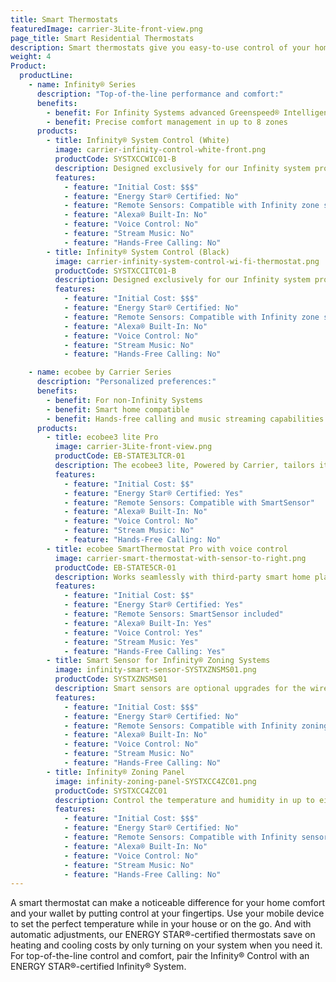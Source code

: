 ```yaml
---
title: Smart Thermostats
featuredImage: carrier-3Lite-front-view.png
page_title: Smart Residential Thermostats
description: Smart thermostats give you easy-to-use control of your home comfort anytime. Learn more about Carrier smart thermostats
weight: 4
Product:
  productLine:
    - name: Infinity® Series
      description: "Top-of-the-line performance and comfort:"
      benefits:
        - benefit: For Infinity Systems advanced Greenspeed® Intelligence
        - benefit: Precise comfort management in up to 8 zones
      products:
        - title: Infinity® System Control (White)
          image: carrier-infinity-control-white-front.png
          productCode: SYSTXCCWIC01-B
          description: Designed exclusively for our Infinity system products for advanced comfort control and energy management.
          features:
            - feature: "Initial Cost: $$$"
            - feature: "Energy Star® Certified: No"
            - feature: "Remote Sensors: Compatible with Infinity zone sensors"
            - feature: "Alexa® Built-In: No"
            - feature: "Voice Control: No"
            - feature: "Stream Music: No"
            - feature: "Hands-Free Calling: No"
        - title: Infinity® System Control (Black)
          image: carrier-infinity-system-control-wi-fi-thermostat.png
          productCode: SYSTXCCITC01-B
          description: Designed exclusively for our Infinity system products for advanced comfort control and energy management.
          features:
            - feature: "Initial Cost: $$$"
            - feature: "Energy Star® Certified: No"
            - feature: "Remote Sensors: Compatible with Infinity zone sensors"
            - feature: "Alexa® Built-In: No"
            - feature: "Voice Control: No"
            - feature: "Stream Music: No"
            - feature: "Hands-Free Calling: No"

    - name: ecobee by Carrier Series
      description: "Personalized preferences:"
      benefits:
        - benefit: For non-Infinity Systems
        - benefit: Smart home compatible
        - benefit: Hands-free calling and music streaming capabilities
      products:
        - title: ecobee3 lite Pro
          image: carrier-3Lite-front-view.png
          productCode: EB-STATE3LTCR-01
          description: The ecobee3 lite, Powered by Carrier, tailors itself to your schedule, your personal comfort preferences and the weather outside.
          features:
            - feature: "Initial Cost: $$"
            - feature: "Energy Star® Certified: Yes"
            - feature: "Remote Sensors: Compatible with SmartSensor"
            - feature: "Alexa® Built-In: No"
            - feature: "Voice Control: No"
            - feature: "Stream Music: No"
            - feature: "Hands-Free Calling: No"
        - title: ecobee SmartThermostat Pro with voice control
          image: carrier-smart-thermostat-with-sensor-to-right.png
          productCode: EB-STATE5CR-01
          description: Works seamlessly with third-party smart home platforms and includes added features like voice control and hands-free calling.
          features:
            - feature: "Initial Cost: $$"
            - feature: "Energy Star® Certified: Yes"
            - feature: "Remote Sensors: SmartSensor included"
            - feature: "Alexa® Built-In: Yes"
            - feature: "Voice Control: Yes"
            - feature: "Stream Music: Yes"
            - feature: "Hands-Free Calling: Yes"
        - title: Smart Sensor for Infinity® Zoning Systems
          image: infinity-smart-sensor-SYSTXZNSMS01.png
          productCode: SYSTXZNSMS01
          description: Smart sensors are optional upgrades for the wired remote room sensors used with Infinity® zoning systems.
          features:
            - feature: "Initial Cost: $$$"
            - feature: "Energy Star® Certified: No"
            - feature: "Remote Sensors: Compatible with Infinity zoning"
            - feature: "Alexa® Built-In: No"
            - feature: "Voice Control: No"
            - feature: "Stream Music: No"
            - feature: "Hands-Free Calling: No"
        - title: Infinity® Zoning Panel
          image: infinity-zoning-panel-SYSTXCC4ZC01.png
          productCode: SYSTXCC4ZC01
          description: Control the temperature and humidity in up to eight separate zones within your home.
          features:
            - feature: "Initial Cost: $$$"
            - feature: "Energy Star® Certified: No"
            - feature: "Remote Sensors: Compatible with Infinity sensors"
            - feature: "Alexa® Built-In: No"
            - feature: "Voice Control: No"
            - feature: "Stream Music: No"
            - feature: "Hands-Free Calling: No"
---
```


A smart thermostat can make a noticeable difference for your home comfort and your wallet by putting control at your fingertips. Use your mobile device to set the perfect temperature while in your house or on the go. And with automatic adjustments, our ENERGY STAR®-certified thermostats save on heating and cooling costs by only turning on your system when you need it. For top-of-the-line control and comfort, pair the Infinity® Control with an ENERGY STAR®-certified Infinity® System.
